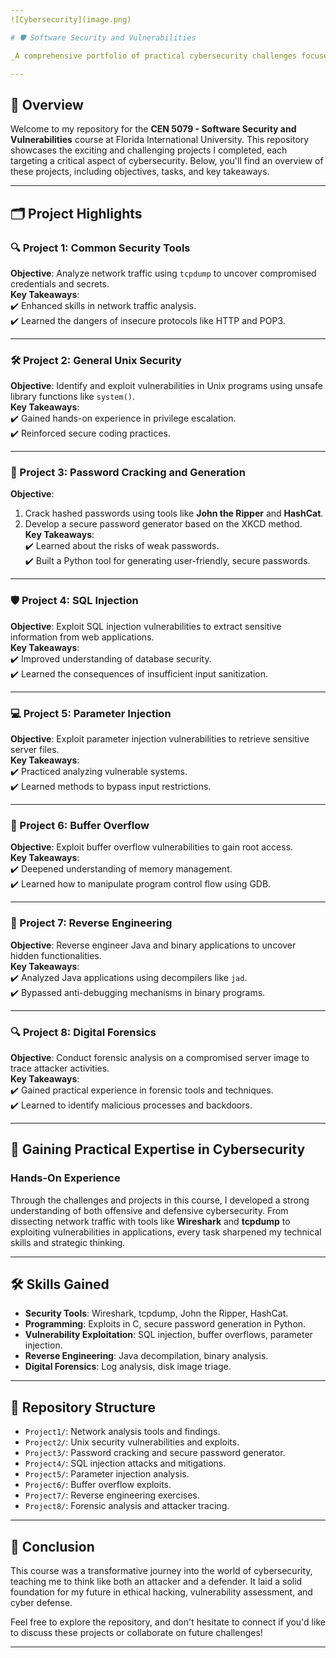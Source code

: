 ```yaml
---
![Cybersecurity](image.png)

# 🛡️ Software Security and Vulnerabilities  

_A comprehensive portfolio of practical cybersecurity challenges focused on ethical hacking, vulnerability analysis, and exploit development, completed during my academic journey._

---
```


## 📖 Overview  

Welcome to my repository for the **CEN 5079 - Software Security and Vulnerabilities** course at Florida International University. This repository showcases the exciting and challenging projects I completed, each targeting a critical aspect of cybersecurity. Below, you'll find an overview of these projects, including objectives, tasks, and key takeaways.  

---

## 🗂️ Project Highlights  

### 🔍 Project 1: Common Security Tools  
**Objective**: Analyze network traffic using `tcpdump` to uncover compromised credentials and secrets.  
**Key Takeaways**:  
✔️ Enhanced skills in network traffic analysis.  
✔️ Learned the dangers of insecure protocols like HTTP and POP3.  

---

### 🛠️ Project 2: General Unix Security  
**Objective**: Identify and exploit vulnerabilities in Unix programs using unsafe library functions like `system()`.  
**Key Takeaways**:  
✔️ Gained hands-on experience in privilege escalation.  
✔️ Reinforced secure coding practices.  

---

### 🔑 Project 3: Password Cracking and Generation  
**Objective**:  
1. Crack hashed passwords using tools like **John the Ripper** and **HashCat**.  
2. Develop a secure password generator based on the XKCD method.  
**Key Takeaways**:  
✔️ Learned about the risks of weak passwords.  
✔️ Built a Python tool for generating user-friendly, secure passwords.  

---

### 🛡️ Project 4: SQL Injection  
**Objective**: Exploit SQL injection vulnerabilities to extract sensitive information from web applications.  
**Key Takeaways**:  
✔️ Improved understanding of database security.  
✔️ Learned the consequences of insufficient input sanitization.  

---

### 💻 Project 5: Parameter Injection  
**Objective**: Exploit parameter injection vulnerabilities to retrieve sensitive server files.  
**Key Takeaways**:  
✔️ Practiced analyzing vulnerable systems.  
✔️ Learned methods to bypass input restrictions.  

---

### 🧩 Project 6: Buffer Overflow  
**Objective**: Exploit buffer overflow vulnerabilities to gain root access.  
**Key Takeaways**:  
✔️ Deepened understanding of memory management.  
✔️ Learned how to manipulate program control flow using GDB.  

---

### 🔬 Project 7: Reverse Engineering  
**Objective**: Reverse engineer Java and binary applications to uncover hidden functionalities.  
**Key Takeaways**:  
✔️ Analyzed Java applications using decompilers like `jad`.  
✔️ Bypassed anti-debugging mechanisms in binary programs.  

---

### 🔍 Project 8: Digital Forensics  
**Objective**: Conduct forensic analysis on a compromised server image to trace attacker activities.  
**Key Takeaways**:  
✔️ Gained practical experience in forensic tools and techniques.  
✔️ Learned to identify malicious processes and backdoors.  

---

## 🌟 Gaining Practical Expertise in Cybersecurity  

### Hands-On Experience  

Through the challenges and projects in this course, I developed a strong understanding of both offensive and defensive cybersecurity. From dissecting network traffic with tools like **Wireshark** and **tcpdump** to exploiting vulnerabilities in applications, every task sharpened my technical skills and strategic thinking.

---

## 🛠️ Skills Gained  

- **Security Tools**: Wireshark, tcpdump, John the Ripper, HashCat.  
- **Programming**: Exploits in C, secure password generation in Python.  
- **Vulnerability Exploitation**: SQL injection, buffer overflows, parameter injection.  
- **Reverse Engineering**: Java decompilation, binary analysis.  
- **Digital Forensics**: Log analysis, disk image triage.  

---

## 📂 Repository Structure  

- `Project1/`: Network analysis tools and findings.  
- `Project2/`: Unix security vulnerabilities and exploits.  
- `Project3/`: Password cracking and secure password generator.  
- `Project4/`: SQL injection attacks and mitigations.  
- `Project5/`: Parameter injection analysis.  
- `Project6/`: Buffer overflow exploits.  
- `Project7/`: Reverse engineering exercises.  
- `Project8/`: Forensic analysis and attacker tracing.  

---

## 🎯 Conclusion  

This course was a transformative journey into the world of cybersecurity, teaching me to think like both an attacker and a defender. It laid a solid foundation for my future in ethical hacking, vulnerability assessment, and cyber defense.  

Feel free to explore the repository, and don't hesitate to connect if you'd like to discuss these projects or collaborate on future challenges!  

---  
